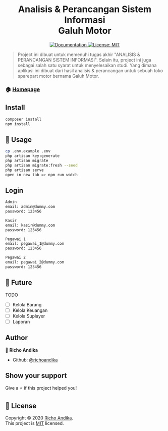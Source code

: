 <h1 align="center">Analisis & Perancangan Sistem Informasi</br>Galuh Motor</h1>

<p align="center">
  <a href="https://github.com/richoandika/apsi_galuhmotor#readme" target="_blank">
    <img alt="Documentation" src="https://img.shields.io/badge/documentation-yes-brightgreen.svg" />
  </a>
  <a href="https://opensource.org/licenses/MIT" target="_blank">
    <img alt="License: MIT" src="https://img.shields.io/badge/License-MIT-yellow.svg" />
  </a>
</p>

> Project ini dibuat untuk memenuhi tugas akhir &#34;ANALISIS & PERANCANGAN SISTEM INFORMASI&#34;. Selain itu, project ini juga sebagai salah satu syarat untuk menyelesaikan studi. Yang dimana aplikasi ini dibuat dari hasil analisis & perancangan untuk sebuah toko sparepart motor bernama Galuh Motor.

### 🏠 [Homepage](https://github.com/richoandika/apsi_galuhmotor#readme)

## Install

```sh
composer install
npm install
```

## 🚀 Usage

```sh
cp .env.example .env
php artisan key:generate
php artisan migrate
php artisan migrate:fresh --seed
php artisan serve
open in new tab => npm run watch
```

## Login

```sh
Admin
email: admin@dummy.com
password: 123456 
```
```sh
Kasir
email: kasir@dummy.com
password: 123456 
```
```sh
Pegawai 1
email: pegawai_1@dummy.com
password: 123456 
```
```sh
Pegawai 2
email: pegawai_2@dummy.com
password: 123456 
```

## 🔮 Future

TODO

- [ ] Kelola Barang
- [ ] Kelola Keuangan
- [ ] Kelola Suplayer
- [ ] Laporan

## Author

👤 **Richo Andika**

* Github: [@richoandika](https://github.com/richoandika)

## Show your support

Give a ⭐️ if this project helped you!

## 📝 License

Copyright © 2020 [Richo Andika](https://github.com/richoandika).<br />
This project is [MIT](https://opensource.org/licenses/MIT) licensed.
